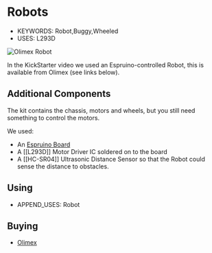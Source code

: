 <!--- Copyright (c) 2013 Gordon Williams, Pur3 Ltd. See the file LICENSE for copying permission. -->
Robots
======

* KEYWORDS: Robot,Buggy,Wheeled
* USES: L293D

![Olimex Robot](olimex.jpg)

In the KickStarter video we used an Espruino-controlled Robot, this is available from Olimex (see links below).

Additional Components
------------------

The kit contains the chassis, motors and wheels, but you still need something to control the motors.

We used:

* An [Espruino Board](EspruinoBoard) 
* A [[L293D]] Motor Driver IC soldered on to the board
* A [[HC-SR04]] Ultrasonic Distance Sensor so that the Robot could sense the distance to obstacles.

Using 
-----

* APPEND_USES: Robot

Buying
-----

* [Olimex](https://www.olimex.com/Products/RobotParts/Chassis/ROBOT-3-WHEEL-KIT/)
